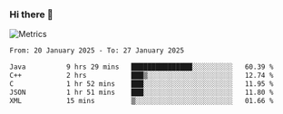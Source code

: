 ### Hi there 👋

![Metrics](https://github.com/radoapx/radoapx/blob/main/github-metrics.svg)

<!--START_SECTION:waka-->

```txt
From: 20 January 2025 - To: 27 January 2025

Java          9 hrs 29 mins   ███████████████░░░░░░░░░░   60.39 %
C++           2 hrs           ███▒░░░░░░░░░░░░░░░░░░░░░   12.74 %
C             1 hr 52 mins    ███░░░░░░░░░░░░░░░░░░░░░░   11.95 %
JSON          1 hr 51 mins    ███░░░░░░░░░░░░░░░░░░░░░░   11.80 %
XML           15 mins         ▒░░░░░░░░░░░░░░░░░░░░░░░░   01.66 %
```

<!--END_SECTION:waka-->

<!--
**radoapx/radoapx** is a ✨ _special_ ✨ repository because its `README.md` (this file) appears on your GitHub profile.

Here are some ideas to get you started:

- 🔭 I’m currently working on ...
- 🌱 I’m currently learning ...
- 👯 I’m looking to collaborate on ...
- 🤔 I’m looking for help with ...
- 💬 Ask me about ...
- 📫 How to reach me: ...
- 😄 Pronouns: ...
- ⚡ Fun fact: ...
-->
